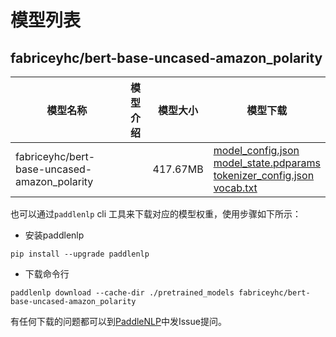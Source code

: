 #  模型列表

## fabriceyhc/bert-base-uncased-amazon_polarity

| 模型名称 | 模型介绍 | 模型大小  | 模型下载 |
| --- | --- | --- | --- |
|fabriceyhc/bert-base-uncased-amazon_polarity|  | 417.67MB | [model_config.json](https://bj.bcebos.com/paddlenlp/models/community/fabriceyhc/bert-base-uncased-amazon_polarity/model_config.json)<br>[model_state.pdparams](https://bj.bcebos.com/paddlenlp/models/community/fabriceyhc/bert-base-uncased-amazon_polarity/model_state.pdparams)<br>[tokenizer_config.json](https://bj.bcebos.com/paddlenlp/models/community/fabriceyhc/bert-base-uncased-amazon_polarity/tokenizer_config.json)<br>[vocab.txt](https://bj.bcebos.com/paddlenlp/models/community/fabriceyhc/bert-base-uncased-amazon_polarity/vocab.txt) |

也可以通过`paddlenlp` cli 工具来下载对应的模型权重，使用步骤如下所示：

* 安装paddlenlp

```shell
pip install --upgrade paddlenlp
```

* 下载命令行

```shell
paddlenlp download --cache-dir ./pretrained_models fabriceyhc/bert-base-uncased-amazon_polarity
```

有任何下载的问题都可以到[PaddleNLP](https://github.com/PaddlePaddle/PaddleNLP)中发Issue提问。